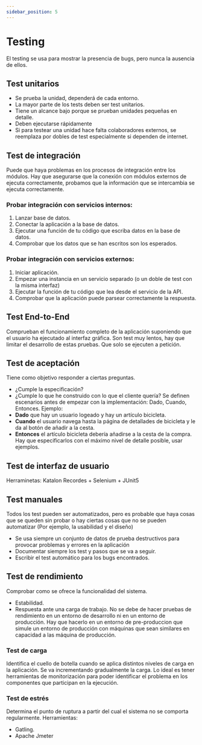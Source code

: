 ```yaml
---
sidebar_position: 5
---
```


# Testing

El testing se usa para mostrar la presencia de bugs, pero nunca la ausencia de ellos.

## Test unitarios

- Se prueba la unidad, dependerá de cada entorno.
- La mayor parte de los tests deben ser test unitarios.
- Tiene un alcance bajo porque se prueban unidades pequeñas en detalle.
- Deben ejecutarse rápidamente
- Si para testear una unidad hace falta colaboradores externos, se reemplaza por dobles de test especialmente si dependen de internet.

## Test de integración

Puede que haya problemas en los procesos de integración entre los módulos.
Hay que asegurarse que la conexión con módulos externos de ejecuta correctamente, probamos que la información que se intercambia se ejecuta correctamente.

### Probar integración con servicios internos:

1. Lanzar base de datos.
2. Conectar la aplicación a la base de datos.
3. Ejecutar una función de tu código que escriba datos en la base de datos.
4. Comprobar que los datos que se han escritos son los esperados.

### Probar integración con servicios externos:

1. Iniciar aplicación.
2. Empezar una instancia en un servicio separado (o un doble de test con la misma interfaz)
3. Ejecutar la función de tu código que lea desde el servicio de la API.
4. Comprobar que la aplicación puede parsear correctamente la respuesta.

## Test End-to-End

Comprueban el funcionamiento completo de la aplicación suponiendo que el usuario ha ejecutado al interfaz gráfica.
Son test muy lentos, hay que limitar el desarrollo de estas pruebas. Que solo se ejecuten a petición.

## Test de aceptación

Tiene como objetivo responder a ciertas preguntas.

- ¿Cumple la especificación?
- ¿Cumple lo que he construido con lo que el cliente quería?
  Se definen escenarios antes de empezar con la implementación: Dado, Cuando, Entonces.
  Ejemplo:
- **Dado** que hay un usuario logeado y hay un artículo bicicleta.
- **Cuando** el usuario navega hasta la página de detallades de bicicleta y le da al botón de añadir a la cesta.
- **Entonces** el artículo bicicleta debería añadirse a la cesta de la compra.
  Hay que especificarlos con el máximo nivel de detalle posible, usar ejemplos.

## Test de interfaz de usuario

Herraminetas: Katalon Recordes + Selenium + JUnit5

## Test manuales

Todos los test pueden ser automatizados, pero es probable que haya cosas que se queden sin probar o hay ciertas cosas que no se pueden automatizar (Por ejemplo, la usabilidad y el diseño)

- Se usa siempre un conjunto de datos de prueba destructivos para provocar problemas y errores en la aplicación
- Documentar siempre los test y pasos que se va a seguir.
- Escribir el test automático para los bugs encontrados.

## Test de rendimiento

Comprobar como se ofrece la funcionalidad del sistema.

- Estabilidad.
- Respuesta ante una carga de trabajo.
  No se debe de hacer pruebas de rendimiento en un entorno de desarrollo ni en un entorno de producción.
  Hay que hacerlo en un entorno de pre-produccion que simule un entorno de producción con máquinas que sean similares en capacidad a las máquina de producción.

### Test de carga

Identifica el cuello de botella cuando se aplica distintos niveles de carga en la aplicación. Se va incrementando gradualmente la carga. Lo ideal es tener herramientas de monitorización para poder identificar el problema en los componentes que participan en la ejecución.

### Test de estrés

Determina el punto de ruptura a partir del cual el sistema no se comporta regularmente.
Herramientas:

- Gatling.
- Apache Jmeter

